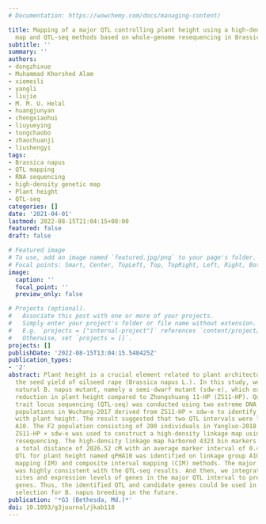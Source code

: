 ```yaml
---
# Documentation: https://wowchemy.com/docs/managing-content/

title: Mapping of a major QTL controlling plant height using a high-density genetic
  map and QTL-seq methods based on whole-genome resequencing in Brassica napus
subtitle: ''
summary: ''
authors:
- dongzhixue
- Muhammad Khorshed Alam
- xiemeili
- yangli
- liujie
- M. M. U. Helal
- huangjunyan
- chengxiaohui
- liuyueying
- tongchaobo
- zhaochuanji
- liushengyi
tags:
- Brassica napus
- QTL mapping
- RNA sequencing
- high-density genetic map
- Plant height
- QTL-seq
categories: []
date: '2021-04-01'
lastmod: 2022-08-15T21:04:15+08:00
featured: false
draft: false

# Featured image
# To use, add an image named `featured.jpg/png` to your page's folder.
# Focal points: Smart, Center, TopLeft, Top, TopRight, Left, Right, BottomLeft, Bottom, BottomRight.
image:
  caption: ''
  focal_point: ''
  preview_only: false

# Projects (optional).
#   Associate this post with one or more of your projects.
#   Simply enter your project's folder or file name without extension.
#   E.g. `projects = ["internal-project"]` references `content/project/deep-learning/index.md`.
#   Otherwise, set `projects = []`.
projects: []
publishDate: '2022-08-15T13:04:15.548425Z'
publication_types:
- '2'
abstract: Plant height is a crucial element related to plant architecture that influences
  the seed yield of oilseed rape (Brassica napus L.). In this study, we isolated a
  natural B. napus mutant, namely a semi-dwarf mutant (sdw-e), which exhibits a 30%
  reduction in plant height compared to Zhongshuang 11-HP (ZS11-HP). Quantitative
  trait locus sequencing (QTL-seq) was conducted using two extreme DNA bulks in F2
  populations in Wuchang-2017 derived from ZS11-HP × sdw-e to identify QTLs associated
  with plant height. The result suggested that two QTL intervals were located on chromosome
  A10. The F2 population consisting of 200 individuals in Yangluo-2018 derived from
  ZS11-HP × sdw-e was used to construct a high-density linkage map using whole-genome
  resequencing. The high-density linkage map harbored 4323 bin markers and covered
  a total distance of 2026.52 cM with an average marker interval of 0.47 cM. The major
  QTL for plant height named qPHA10 was identified on linkage group A10 by interval
  mapping (IM) and composite interval mapping (CIM) methods. The major QTL qPHA10
  was highly consistent with the QTL-seq results. And then, we integrated the variation
  sites and expression levels of genes in the major QTL interval to predict the candidate
  genes. Thus, the identified QTL and candidate genes could be used in marker-assisted
  selection for B. napus breeding in the future.
publication: '*G3 (Bethesda, Md.)*'
doi: 10.1093/g3journal/jkab118
---
```

